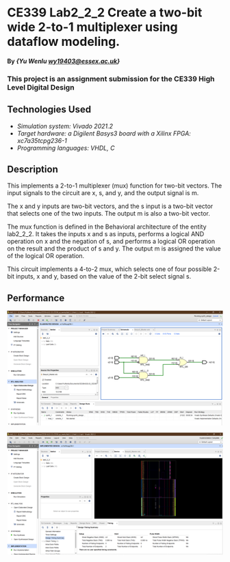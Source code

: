 <!--
 * @Author: YuWenlu wy19403@essex.ac.uk
 * @Date: 2023-02-12 13:31:59
 * @LastEditors: YuWenlu wy19403@essex.ac.uk
 * @LastEditTime: 2023-02-12 13:55:57
 * @FilePath: \22-23_CE339_yu_wenlu\lab2_2_2\lab2_2_2.md
 * @Description: 这是默认设置,请设置`customMade`, 打开koroFileHeader查看配置 进行设置: https://github.com/OBKoro1/koro1FileHeader/wiki/%E9%85%8D%E7%BD%AE
-->
# CE339 Lab2_2_2 Create a two-bit wide 2-to-1 multiplexer using dataflow modeling.

#### By _**{Yu Wenlu wy19403@essex.ac.uk}**_

### This project is an assignment submission for the CE339 High Level Digital Design


## Technologies Used

* _Simulation system: Vivado 2021.2_
* _Target hardware: a Digilent Basys3 board with a Xilinx FPGA: xc7a35tcpg236-1_
* _Programming languages: VHDL, C_


## Description
This implements a 2-to-1 multiplexer (mux) function for two-bit vectors. The input signals to the circuit are x, s, and y, and the output signal is m.

The x and y inputs are two-bit vectors, and the s input is a two-bit vector that selects one of the two inputs. The output m is also a two-bit vector.

The mux function is defined in the Behavioral architecture of the entity lab2_2_2. It takes the inputs x and s as inputs, performs a logical AND operation on x and the negation of s, and performs a logical OR operation on the result and the product of s and y. The output m is assigned the value of the logical OR operation.

This circuit implements a 4-to-2 mux, which selects one of four possible 2-bit inputs, x and y, based on the value of the 2-bit select signal s.

## Performance
![A screenshot of my lab](lab2_2_2_performance%20(2).png)

![A screenshot of my lab](lab2_2_2_performance%20(1).png)